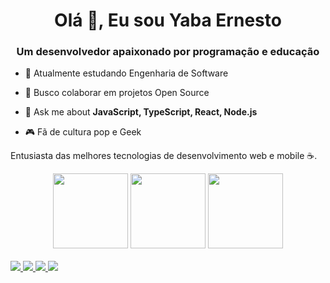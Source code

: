 <h1 align="center">Olá 👋, Eu sou Yaba Ernesto</h1>
<h3 align="center">Um desenvolvedor apaixonado por programação e educação</h3>

- 🌱 Atualmente estudando Engenharia de Software

- 👯 Busco colaborar em projetos Open Source

- 💬 Ask me about **JavaScript, TypeScript, React, Node.js**

- 🎮 Fã de cultura pop e Geek

<p>Entusiasta das melhores tecnologias de desenvolvimento web e mobile ☕.</p>

<div align="center">
  <img height="120em" src="https://github-readme-stats.vercel.app/api?username=yabaernesto&show_icons=true&theme=tokyonight"/>
  <img  height="120em" src="https://github-readme-stats-git-masterrstaa-rickstaa.vercel.app/api/top-langs/?username=yabaernesto&layout=compact&langs_count=7&theme=tokyonight"/>
  <img height="120em" src="https://github-readme-streak-stats.herokuapp.com/?user=yabaernesto&show_icons=true&locale=en&layout=compact&theme=tokyonight&line_height=1"/>
</div>
<br/>

<div>
  <a href="mailto:yabaernesto@gmail.com">
    <img src="https://img.shields.io/badge/-Gmail-%23333?style=for-the-badge&logo=gmail&logoColor=white" target="_blank">
  </a>
  <a href="https://www.linkedin.com/in/yabaernesto/" target="_blank">
    <img src="https://img.shields.io/badge/-LinkedIn-%230077B5?style=for-the-badge&logo=linkedin&logoColor=white" target="_blank">
  </a> 
 	<a href="https://www.twitch.tv/yabaernesto" target="_blank">
    <img src="https://img.shields.io/badge/Twitch-9146FF?style=for-the-badge&logo=twitch&logoColor=white" target="_blank">
  </a>
  <a href="https://www.instagram.com/yaba.ernesto/" target="_blank">
    <img src="https://img.shields.io/badge/-Instagram-%23E4405F?style=for-the-badge&logo=instagram&logoColor=white">
  </a>
</div>

<!--
**yabaernesto/yabaernesto** is a ✨ _special_ ✨ repository because its `README.md` (this file) appears on your GitHub profile.

Here are some ideas to get you started:

- 🔭 I’m currently working on ...
- 🌱 I’m currently learning ...
- 👯 I’m looking to collaborate on ...
- 🤔 I’m looking for help with ...
- 💬 Ask me about ...
- 📫 How to reach me: ...
- 😄 Pronouns: ...
- ⚡ Fun fact: ...
-->
